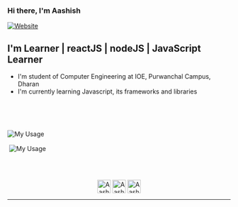 ### Hi there, I'm Aashish

[![Website](https://img.shields.io/website?label=Project_cities_nepal&style=for-the-badge&url=http://react-citytour-nepal.netlify.app)](http://react-citytour-nepal.netlify.app)

## I'm Learner | reactJS | nodeJS | JavaScript Learner

- I'm student of Computer Engineering at IOE, Purwanchal Campus, Dharan
- I'm currently learning Javascript, its frameworks and libraries

<br />

<br />

<br>
<p><img align="left" src="https://github-readme-stats.vercel.app/api/top-langs/?username=aashish-cd&layout=compact&hide=html" alt="My Usage" /></p>
<br>
<p>&nbsp;<img align="center" src="https://github-readme-stats.vercel.app/api?username=aashish-cd&show_icons=true" alt="My Usage" /></p>
<br><br>
<p align="center">
<a href="https://linkedin.com/in/bhattaashish00" target="_blank"><img align="center" src="https://cdn.jsdelivr.net/npm/simple-icons@3.0.1/icons/linkedin.svg" alt="Aashish Bhatt" height="30" width="30" /></a>
<a href="https://fb.com/bhattaashish00" target="_blank"><img align="center" src="https://cdn.jsdelivr.net/npm/simple-icons@3.0.1/icons/facebook.svg" alt="Aashish Bhatt" height="30" width="30" /></a>
<a href="https://instagram.com/bhattaashish00" target="_blank"><img align="center" src="https://cdn.jsdelivr.net/npm/simple-icons@3.0.1/icons/instagram.svg" alt="Aashish Bhatt" height="30" width="30" /></a>
</p>

---

[website]: http://react-citytour-nepal.netlify.app
